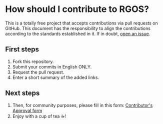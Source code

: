# How should I contribute to RGOS?
This is a totally free project that accepts contributions via pull requests on GitHub. This document has the responsibility to align the contributions according to the standards established in it. If in doubt, [open an issue]([https://github.com/iuricode/recursos-gratuitos/issues](https://github.com/ripenos/ripenos.github.io/issues)/new).

## First steps
1. Fork this repository.
2. Submit your commits in English ONLY.
3. Request the pull request.
4. Enter a short summary of the added links.

## Next steps
1. Then, for community purposes, please fill in this form: [Contributor's Approval form](https://forms.gle/1iCE6GHVEG9ssWYB6)
2. Enjoy with a cup of tea ☕!
